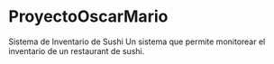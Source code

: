 ProyectoOscarMario
==================

Sistema de Inventario de Sushi
Un sistema que permite monitorear el inventario de un restaurant de sushi. 

